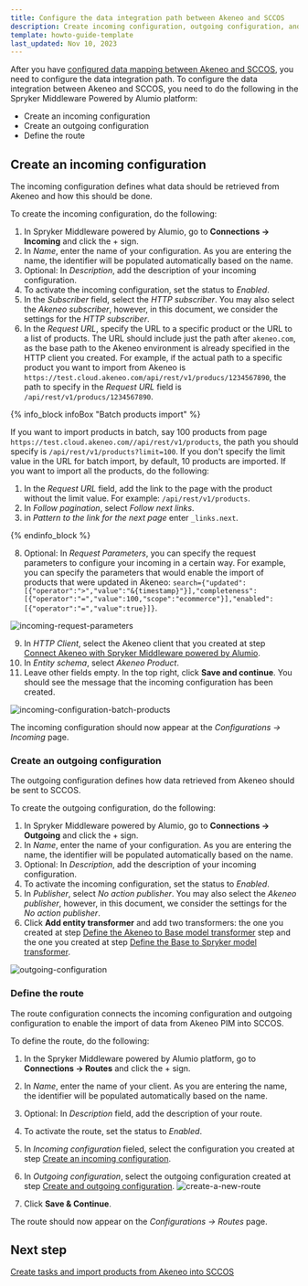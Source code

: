```yaml
---
title: Configure the data integration path between Akeneo and SCCOS
description: Create incoming configuration, outgoing configuration, and route in the Spryker Middleware powered by Alumio
template: howto-guide-template
last_updated: Nov 10, 2023
---
```


After you have [configured data mapping between Akeneo and SCCOS](/docs/pbc/all/data-exchange/{{page.version}}/spryker-middleware-powered-by-alumio/integration-apps/akeneo-pim-integration-app/configure-the-akeneo-pim-integration-app/configure-data-mapping-between-akeneo-and-sccos.html), you need to configure the data integration path.
To configure the data integration between Akeneo and SCCOS, you need to do the following in the Spryker Middleware Powered by Alumio platform:

- Create an incoming configuration
- Create an outgoing configuration
- Define the route

## Create an incoming configuration

The incoming configuration defines what data should be retrieved from Akeneo and how this should be done.

To create the incoming configuration, do the following:

1. In Spryker Middleware powered by Alumio, go to **Connections -> Incoming** and click the + sign.
2. In *Name*, enter the name of your configuration. As you are entering the name, the identifier will be populated automatically based on the name.
3. Optional: In *Description*, add the description of your incoming configuration.
4. To activate the incoming configuration, set the status to *Enabled*.
5. In the *Subscriber* field, select the *HTTP subscriber*. You may also select the *Akeneo subscriber*, however, in this document, we consider the settings for the *HTTP subscriber*.
6. In the *Request URL*, specify the URL to a specific product or the URL to a list of products. The URL should include just the path after `akeneo.com`, as the base path to the Akeneo environment is already specified in the HTTP client you created. For example, if the actual path to a specific product you want to import from Akeneo is `https://test.cloud.akeneo.com/api/rest/v1/producs/1234567890`, the path to specify in the *Request URL* field is `/api/rest/v1/producs/1234567890`. 

{% info_block infoBox "Batch products import" %}

If you want to import products in batch, say 100 products from page `https://test.cloud.akeneo.com//api/rest/v1/products`, the path you should specify is `/api/rest/v1/products?limit=100`. If you don't specify the limit value in the URL for batch import, by default, 10 products are imported. If you want to import all the products, do the following:

1. In the *Request URL* field, add the link to the page with the product without the limit value. For example: `/api/rest/v1/products`.
2. In *Follow pagination*, select *Follow next links*.
3. in *Pattern to the link for the next page* enter `_links.next`.

{% endinfo_block %}

8. Optional: In *Request Parameters*, you can specify the request parameters to configure your incoming in a certain way. For example, you can specify the parameters that would enable the import of products that were updated in Akeneo: `search={"updated":[{"operator":">","value":"&{timestamp}"}],"completeness":[{"operator":"=","value":100,"scope":"ecommerce"}],"enabled":[{"operator":"=","value":true}]}`.

![incoming-request-parameters](https://spryker.s3.eu-central-1.amazonaws.com/docs/pbc/all/data-exchange/spryker-middleware-powered-by-alumio/integration-apps/akeneo-pim-integration-app/configure-the-akeneo-pim-integration-app/configure-the-data-integration-path-between-akeneo-and-sccos/incoming-request-parameters.png)

9. In *HTTP Client*, select the Akeneo client that you created at step [Connect Akeneo with Spryker Middleware powered by Alumio](/docs/pbc/all/data-exchange/{{page.version}}/spryker-middleware-powered-by-alumio/integration-apps/akeneo-pim-integration-app/configure-the-akeneo-pim-integration-app/configure-the-smpa-connection-with-akeneo-pim-and-sccos.html#connect-akeneo-with-spryker-middleware-powered-by-alumio).
10. In *Entity schema*, select *Akeneo Product*.
11. Leave other fields empty. In the top right, click **Save and continue**. You should see the message that the incoming configuration has been created.

![incoming-configuration-batch-products](https://spryker.s3.eu-central-1.amazonaws.com/docs/pbc/all/data-exchange/spryker-middleware-powered-by-alumio/integration-apps/akeneo-pim-integration-app/configure-the-akeneo-pim-integration-app/configure-the-data-integration-path-between-akeneo-and-sccos/incoming-configuration-batch-products.png)

The incoming configuration should now appear at the *Configurations -> Incoming* page.

<!--This is a hidden comment. This configuration is for the Akeneo Subscriber

1. In the Spryker Middleware Powered by Alumio platform, go to **Connections->Incoming** and click the + sign.
2. In *Name*, enter the Name of your configuration. As you are entering the name, the identifier will be populated automatically based on the name.
3. Optional: In the **Description** field, add the description of your incoming configuration.
4. To activate the incoming configuration, set the status to *Enabled*.
5. In the *Subscriber* field, select the subscriber. 
  QUESTION: What is the subscriber, what is each subscriber in the dropdown for, and how do they know which subscriber to select here?
6. In *Entity*, select the entity depending on what data you want to import from Akeneo. For example, to import product abstracts, select *Get list of products*.
7. Leave the *Input transformer* field empty.
8. In *HTTP Client*, select the Akeneo client that you created at this step: [Connect the Spryker Middleware powered by Alumio with Akeneo PIM](#1-connect-the-spryker-middleware-powered-by-alumio-with-akeneo-pim).
10. Live other fields empty. In the top right click **Save and continue**. You should see the message that the incomfing configuration has been created.

![incoming-for-akeneo-product-import.png]
-->

### Create an outgoing configuration

The outgoing configuration defines how data retrieved from Akeneo should be sent to SCCOS.

To create the outgoing configuration, do the following:

1. In Spryker Middleware powered by Alumio, go to **Connections -> Outgoing** and click the + sign.
2. In *Name*, enter the name of your configuration. As you are entering the name, the identifier will be populated automatically based on the name.
3. Optional: In *Description*, add the description of your incoming configuration.
4. To activate the incoming configuration, set the status to *Enabled*.
5. In *Publisher*, select *No action publisher*. You may also select the *Akeneo publisher*, however, in this document, we consider the settings for the *No action publisher*.
6. Click **Add entity transformer** and add two transformers: the one you created at step [Define the Akeneo to Base model transformer](/docs/pbc/all/data-exchange/{{page.version}}/spryker-middleware-powered-by-alumio/integration-apps/akeneo-pim-integration-app/configure-the-akeneo-pim-integration-app/configure-data-mapping-between-akeneo-and-sccos.html#define-the-akeneo-to-base-model-transformer) step and the one you created at step [Define the Base to Spryker model transformer](/docs/pbc/all/data-exchange/{{page.version}}/spryker-middleware-powered-by-alumio/integration-apps/akeneo-pim-integration-app/configure-the-akeneo-pim-integration-app/configure-data-mapping-between-akeneo-and-sccos.html#define-the-base-to-spryker-model-transformer).

![outgoing-configuration](https://spryker.s3.eu-central-1.amazonaws.com/docs/pbc/all/data-exchange/spryker-middleware-powered-by-alumio/integration-apps/akeneo-pim-integration-app/configure-the-akeneo-pim-integration-app/configure-the-data-integration-path-between-akeneo-and-sccos/outgoing-configuration.png)

### Define the route

The route configuration connects the incoming configuration and outgoing configuration to enable the import of data from Akeneo PIM into SCCOS.

To define the route, do the following:

1. In the Spryker Middleware powered by Alumio platform, go to **Connections -> Routes** and click the + sign.
2. In *Name*, enter the name of your client. As you are entering the name, the identifier will be populated automatically based on the name.
3. Optional: In *Description* field, add the description of your route.
4. To activate the route, set the status to *Enabled*.
5. In *Incoming configuration* fieled, select the configuration you created at step [Create an incoming configuration](#create-an-incoming-configuration).
6. In *Outgoing configuration*, select the outgoing configuration created at step [Create and outgoing configuration](#create-an-outgoing-configuration).
![create-a-new-route](https://spryker.s3.eu-central-1.amazonaws.com/docs/pbc/all/data-exchange/spryker-middleware-powered-by-alumio/integration-apps/akeneo-pim-integration-app/configure-the-akeneo-pim-integration-app/configure-the-data-integration-path-between-akeneo-and-sccos/create-a-new-route.png)

7. Click **Save & Continue**. 

The route should now appear on the *Configurations -> Routes* page.

## Next step
[Create tasks and import products from Akeneo into SCCOS](/docs/pbc/all/data-exchange/{{page.version}}/spryker-middleware-powered-by-alumio/integration-apps/akeneo-pim-integration-app/configure-the-akeneo-pim-integration-app/create-tasks-and-import-products-from-akeneo-to-sccos.html)

